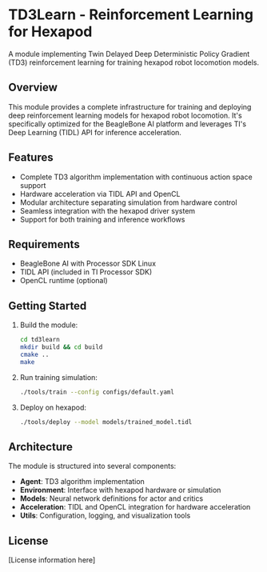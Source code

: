 # TD3Learn - Reinforcement Learning for Hexapod

A module implementing Twin Delayed Deep Deterministic Policy Gradient (TD3) reinforcement learning for training hexapod robot locomotion models.

## Overview

This module provides a complete infrastructure for training and deploying deep reinforcement learning models for hexapod robot locomotion. It's specifically optimized for the BeagleBone AI platform and leverages TI's Deep Learning (TIDL) API for inference acceleration.

## Features

- Complete TD3 algorithm implementation with continuous action space support
- Hardware acceleration via TIDL API and OpenCL
- Modular architecture separating simulation from hardware control
- Seamless integration with the hexapod driver system
- Support for both training and inference workflows

## Requirements

- BeagleBone AI with Processor SDK Linux
- TIDL API (included in TI Processor SDK)
- OpenCL runtime (optional)

## Getting Started

1. Build the module:
   ```bash
   cd td3learn
   mkdir build && cd build
   cmake ..
   make
   ```

2. Run training simulation:
   ```bash
   ./tools/train --config configs/default.yaml
   ```

3. Deploy on hexapod:
   ```bash
   ./tools/deploy --model models/trained_model.tidl
   ```

## Architecture

The module is structured into several components:

- **Agent**: TD3 algorithm implementation
- **Environment**: Interface with hexapod hardware or simulation
- **Models**: Neural network definitions for actor and critics
- **Acceleration**: TIDL and OpenCL integration for hardware acceleration
- **Utils**: Configuration, logging, and visualization tools

## License

[License information here]
